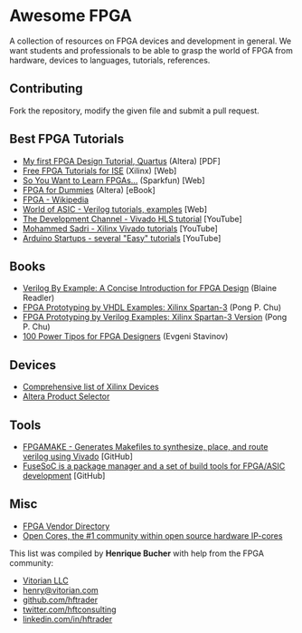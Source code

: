 # Awesome FPGA 

A collection of resources on FPGA devices and development in general. We want students and professionals to be able to grasp the world of FPGA from hardware, devices to languages, tutorials, references.

## Contributing

Fork the repository, modify the given file and submit a pull request.

## Best FPGA Tutorials

- [My first FPGA Design Tutorial, Quartus](https://www.altera.com/content/dam/altera-www/global/en_US/pdfs/literature/tt/tt_my_first_fpga.pdf) (Altera) [PDF]
- [Free FPGA Tutorials for ISE](http://www.xilinx.com/training/fpga-tutorials.htm) (Xilinx) [Web]
- [So You Want to Learn FPGAs...](https://www.sparkfun.com/news/1203) (Sparkfun) [Web]
- [FPGA for Dummies](http://design.altera.com/New2FPGAeBook) (Altera) [eBook]
- [FPGA - Wikipedia](https://en.wikipedia.org/wiki/Field-programmable_gate_array)
- [World of ASIC - Verilog tutorials, examples](http://www.asic-world.com/verilog/index.html) [Web]
- [The Development Channel - Vivado HLS tutorial](https://www.youtube.com/watch?v=kgae3Wzqngs) [YouTube]
- [Mohammed Sadri - Xilinx Vivado tutorials](https://www.youtube.com/user/mamsadegh2) [YouTube]
- [Arduino Startups - several "Easy" tutorials](https://www.youtube.com/channel/UCFJPdVHPZOYhSyxmX_C_Pew) [YouTube]

## Books

- [Verilog By Example: A Concise Introduction for FPGA Design](http://amzn.to/2rmNZuy) (Blaine Readler) 
- [FPGA Prototyping by VHDL Examples: Xilinx Spartan-3](http://amzn.to/2r20k6v) (Pong P. Chu)
- [FPGA Prototyping by Verilog Examples: Xilinx Spartan-3 Version](http://amzn.to/2rmcuYW) (Pong P. Chu)
- [100 Power Tipos for FPGA Designers](http://amzn.to/2r2g4GC) (Evgeni Stavinov)

## Devices 
- [Comprehensive list of Xilinx Devices](http://www.xilinx.com/products/silicon-devices/fpga.html)
- [Altera Product Selector](https://www.altera.com/products/product-selector-guide/psg-selector.html)

## Tools
- [FPGAMAKE - Generates Makefiles to synthesize, place, and route verilog using Vivado](https://github.com/cambridgehackers/fpgamake) [GitHub]
- [FuseSoC is a package manager and a set of build tools for FPGA/ASIC development](https://github.com/olofk/fusesoc) [GitHub]

## Misc
- [FPGA Vendor Directory](http://www.fpgacentral.com/vendor/directory)
- [Open Cores, the #1 community within open source hardware IP-cores](http://opencores.org/) 

This list was compiled by **Henrique Bucher** with help from the FPGA community:

- [Vitorian LLC](vitorian.com/x1)
- [henry@vitorian.com](mailto:henry@vitorian.com)
- [github.com/hftrader](https://github.com/hftrader)
- [twitter.com/hftconsulting](https://twitter.com/hftconsulting)
- [linkedin.com/in/hftrader](https://www.linkedin.com/in/hftrader)
